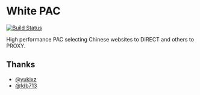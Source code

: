 # White PAC
[![Build Status](https://travis-ci.org/Constaline/whitepac.svg?branch=master)](https://travis-ci.org/Constaline/whitepac)

High performance PAC selecting Chinese websites to DIRECT and others to PROXY.


## Thanks
* [@yukixz](https://github.com/yukixz)
* [@fdb713](https://github.com/fdb713)
